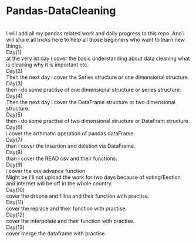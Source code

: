 # Pandas-DataCleaning
<br>
I will add all my pandas related work and daily progress to this repo. And I will share all tricks here to help all those beginners who want to learn new things.
<br>
Day(1)
<br>
at the very ist day i cover the basic understanding about data cleaning what is cleaning why it is important etc.
<br>
Day(2)
<br>
Then the next day i cover the Series structure or one dimensional structure.
<br>
Day(3)
<br>
then i do some practise of one dimensional structure or series structure.
<br>
Day(4)
<br>
Then the next day i cover the DataFrame structure or two dimensional structure.
<br>
Day(5)
<br>
then i do some practise of two dimensional structure or DataFram structure.
<br>
Day(6)
<br>
i cover the arthmatic operation of pandas dataFrame.
<br>
Day(7)
<br>
than i cover the insertion and deletion via DataFrame.
<br>
Day(8)
<br>
than i cover the READ csv and their functions.
<br>
Day(9)
<br>
i cover the csv advance function
<br>
Might be i'll not upload the work for two days because of voting/Eection and internet will be off in the whole country.
<br>
Day(10)
<br>
cover the dropna and fillna and their function with practise.
<br>
Day(11)
<br>
cover the replace and their function with practise.
<br>
Day(12)
<br>
cover the interpolate and their function with practise.
<br>
Day(13)
<br>
cover merge the dataframe with practise.
